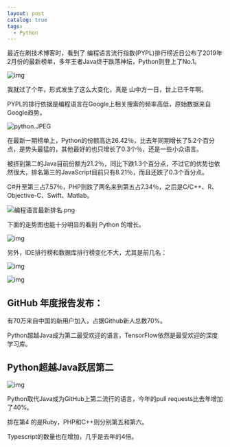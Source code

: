 ```yaml
---
layout: post
catalog: true
tags:
  - Python
---
```

最近在刷技术博客时，看到了 编程语言流行指数(PYPL)排行榜近日公布了2019年2月份的最新榜单，多年王者Java终于跌落神坛，Python则登上了No.1。

![img](https://upload-images.jianshu.io/upload_images/1743111-34c08fe3432840a7.png?imageMogr2/auto-orient/strip%7CimageView2/2/w/960/format/webp)

我就过了个年，形式发生了这么大变化，真是 山中方一日，世上已千年啊。

PYPL的排行依据是编程语言在Google上相关搜索的频率高低，原始数据来自Google趋势。

![python.JPEG](https://upload-images.jianshu.io/upload_images/6943526-4db281a8ef5a4c74.JPEG?imageMogr2/auto-orient/strip%7CimageView2/2/w/1240)

在最新一期榜单上，Python的份额高达26.42％，比去年同期增长了5.2个百分点，是势头最猛的，其他最好的也只增长了0.3个％，还是一些小众语言。

被挤到第二的Java目前份额为21.2％，同比下跌1.3个百分点，不过它的优势也依然很大，排名第三的JavaScript目前只有8.21％，而且还跌了0.3个百分点。

C#升至第三占7.57％，PHP则跌了两名来到第五占7.34％，之后是C/C++、R、Objective-C、Swift、Matlab。

![编程语言最新排名.png](https://upload-images.jianshu.io/upload_images/6943526-77057f0b5d750878.png?imageMogr2/auto-orient/strip%7CimageView2/2/w/1240)


下面的走势图也能十分明显的看到 Python 的增长。

![img](http://upload-images.jianshu.io/upload_images/6943526-88c87e2e20f5d43c.png?imageMogr2/auto-orient/strip%7CimageView2/2/w/1240)

另外，IDE排行榜和数据库排行榜变化不大，尤其是前几名：

![img](http://upload-images.jianshu.io/upload_images/6943526-61e44076f97d6bc4?imageMogr2/auto-orient/strip%7CimageView2/2/w/1240)

![img](http://upload-images.jianshu.io/upload_images/6943526-1fc62eb19b05d43d?imageMogr2/auto-orient/strip%7CimageView2/2/w/1240)



## GitHub 年度报告发布：

有70万来自中国的新用户加入，占据Github新人总数70%。

Python超越Java成为第二最受欢迎的语言，TensorFlow依然是最受欢迎的深度学习库。

## Python超越Java跃居第二
![img](https://upload-images.jianshu.io/upload_images/1743111-12029570267fd705.png?imageMogr2/auto-orient/strip%7CimageView2/2/w/647/format/webp)

Python取代Java成为GitHub上第二流行的语言，今年的pull requests比去年增加了40%。

排在第4 的是Ruby，PHP和C++则分别第五和第六。

Typescript的数量也在增加，几乎是去年的4倍。
